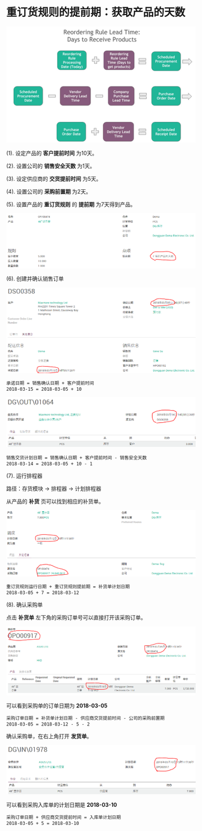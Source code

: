 # 重订货规则的提前期：获取产品的天数

![获取产品的天数](_images/reordering_rules_lead_time_Days_to_get_products.PNG)

(1). 设定产品的 **客户提前时间** 为10天。

(2). 设置公司的 **销售安全天数** 为1天。

(3). 设定供应商的 **交货提前时间** 为5天。

(4). 设置公司的 **采购前置期** 为2天。

(5). 设置产品的 **重订货规则** 的 **提前期** 为7天得到产品。

![设定获取产品的天数](_images/reordering_rules_lead_time_Days_to_get_products1.PNG)

(6). 创建并确认销售订单

![销售确认及承诺日期](_images/reordering_rules_lead_time_Days_to_get_products2.PNG)

```
承诺日期 = 销售确认日期 + 客户提前时间
2018-03-15 = 2018-03-05 + 10
```
![销售交货日期](_images/reordering_rules_lead_time_Days_to_get_products3.PNG)

```
销售交货计划日期 = 销售确认日期 + 客户提前时间 - 销售安全天数
2018-03-14 = 2018-03-05 + 10 - 1
```

(7). 运行排程器

路径：存货模块 -> 排程器 -> 计划排程器

从产品的 **补货** 页可以找到相应的补货单。

![补货单](_images/reordering_rules_lead_time_Days_to_get_products4.PNG)

```
重订货规则运行日期 + 重订货规则提前期 = 补货单计划日期
2018-03-05 + 7 = 2018-03-12
```

(8). 确认采购单

点击 **补货单** 左下角的采购订单号可以直接打开该采购订单。

![确认采购订单](_images/reordering_rules_lead_time_Days_to_get_products5.PNG)

可以看到采购单的订单日期为 **2018-03-05**

```
采购订单日期 = 补货单计划日期 - 供应商交货提前时间 - 公司的采购前置期
2018-03-05 = 2018-03-12 - 5 - 2
```
确认采购单，在右上角打开 **发货单**。

![采购入库单](_images/reordering_rules_lead_time_Days_to_get_products6.PNG)

可以看到采购入库单的计划日期是 **2018-03-10**

```
采购订单日期 + 供应商交货提前时间 = 入库单计划日期
2018-03-05 + 5 = 2018-03-10
```
